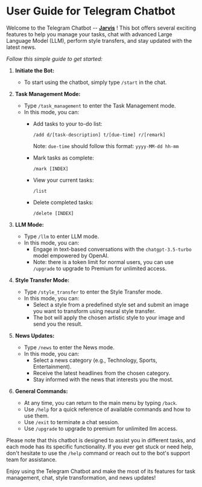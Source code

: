 # User Guide for Telegram Chatbot

Welcome to the Telegram Chatbot -- **[Jarvis](t.me/Rongzhi_chatbot)** ! This bot offers several exciting features to help you manage your tasks, chat with advanced Large Language Model (LLM), perform style transfers, and stay updated with the latest news.

*Follow this simple guide to get started:*

1. **Initiate the Bot:**
   - To start using the chatbot, simply type `/start` in the chat.

2. **Task Management Mode:**
   - Type `/task_management` to enter the Task Management mode.
   - In this mode, you can:
     - Add tasks to your to-do list:
         ```
         /add d/[task-description] t/[due-time] r/[remark]
         ```

         Note: `due-time` should follow this format: `yyyy-MM-dd hh-mm`
     - Mark tasks as complete:
         ```
         /mark [INDEX]
         ```
     - View your current tasks:
         ```
         /list
         ```
     - Delete completed tasks:
         ```
         /delete [INDEX]
         ```

3. **LLM Mode:**
   - Type `/llm` to enter LLM mode.
   - In this mode, you can:
     - Engage in text-based conversations with the `chatgpt-3.5-turbo` model empowered by OpenAI.
     - Note: there is a token limit for normal users, you can use `/upgrade` to upgrade to Premium for unlimited access.

4. **Style Transfer Mode:**
   - Type `/style_transfer` to enter the Style Transfer mode.
   - In this mode, you can:
     - Select a style from a predefined style set and submit an image you want to transform using neural style transfer.
     - The bot will apply the chosen artistic style to your image and send you the result.

5. **News Updates:**
   - Type `/news` to enter the News mode.
   - In this mode, you can:
     - Select a news category (e.g., Technology, Sports, Entertainment).
     - Receive the latest headlines from the chosen category.
     - Stay informed with the news that interests you the most.

6. **General Commands:**
   - At any time, you can return to the main menu by typing `/back`.
   - Use `/help` for a quick reference of available commands and how to use them.
   - Use `/exit` to terminate a chat session.
   - Use `/upgrade` to upgrade to premium for unlimited llm access.

Please note that this chatbot is designed to assist you in different tasks, and each mode has its specific functionality. If you ever get stuck or need help, don't hesitate to use the `/help` command or reach out to the bot's support team for assistance.

Enjoy using the Telegram Chatbot and make the most of its features for task management, chat, style transformation, and news updates!
